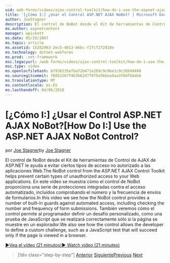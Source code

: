 ```yaml
---
uid: web-forms/videos/ajax-control-toolkit/how-do-i-use-the-aspnet-ajax-nobot-control
title: '[¿Cómo I:] ¿Usar el Control ASP.NET AJAX NoBot? | Microsoft Docs'
author: JoeStagner
description: El control de NoBot desde el Kit de herramientas de Control de AJAX de ASP.NET le ayuda a evitar ciertos tipos de acceso no autorizado a las aplicaciones Web. En este vídeo se muestra cómo...
ms.author: aspnetcontent
manager: wpickett
ms.date: 05/29/2007
ms.topic: article
ms.assetid: 15282963-2ec5-4013-b6bc-f1fcf272818e
ms.technology: dotnet-webforms
ms.prod: .net-framework
msc.legacyurl: /web-forms/videos/ajax-control-toolkit/how-do-i-use-the-aspnet-ajax-nobot-control
msc.type: video
ms.openlocfilehash: b7936235efba72b471e269c9c0be1c9c36b9d408
ms.sourcegitcommit: f8852267f463b62d7f975e56bea9aa3f68fbbdeb
ms.translationtype: MT
ms.contentlocale: es-ES
ms.lasthandoff: 04/06/2018
---
```

<a name="how-do-i-use-the-aspnet-ajax-nobot-control"></a><span data-ttu-id="14638-105">[¿Cómo I:] ¿Usar el Control ASP.NET AJAX NoBot?</span><span class="sxs-lookup"><span data-stu-id="14638-105">[How Do I:] Use the ASP.NET AJAX NoBot Control?</span></span>
====================
<span data-ttu-id="14638-106">por [Joe Stagner](https://github.com/JoeStagner)</span><span class="sxs-lookup"><span data-stu-id="14638-106">by [Joe Stagner](https://github.com/JoeStagner)</span></span>

<span data-ttu-id="14638-107">El control de NoBot desde el Kit de herramientas de Control de AJAX de ASP.NET le ayuda a evitar ciertos tipos de acceso no autorizado a las aplicaciones Web.</span><span class="sxs-lookup"><span data-stu-id="14638-107">The NoBot control from the ASP.NET AJAX Control Toolkit helps prevent certain types of unauthorized access to your Web applications.</span></span> <span data-ttu-id="14638-108">En este vídeo se muestra cómo el control de NoBot proporciona una serie de protecciones integradas contra el acceso automatizado, incluidos comprobando el número y la frecuencia de envíos de formularios.</span><span class="sxs-lookup"><span data-stu-id="14638-108">In this video we see how the NoBot control provides a number of built-in guards against automated access, including checking the number and frequency of form submissions.</span></span> <span data-ttu-id="14638-109">También veremos cómo el control permite al programador definir un desafío personalizado, como una prueba de JavaScript que se realizará correctamente sólo si la página se muestre en un explorador.</span><span class="sxs-lookup"><span data-stu-id="14638-109">We also see how the control allows the developer to define a custom challenge, such as a JavaScript test that will succeed only if the page is viewed in a browser.</span></span>

[<span data-ttu-id="14638-110">&#9654;Vea el vídeo (21 minutos)</span><span class="sxs-lookup"><span data-stu-id="14638-110">&#9654; Watch video (21 minutes)</span></span>](https://channel9.msdn.com/Blogs/ASP-NET-Site-Videos/how-do-i-use-the-aspnet-ajax-nobot-control)

> [!div class="step-by-step"]
> <span data-ttu-id="14638-111">[Anterior](how-do-i-use-the-aspnet-ajax-mutuallyexclusive-checkbox-extender.md)
> [Siguiente](how-do-i-use-the-aspnet-ajax-listsearch-extender.md)</span><span class="sxs-lookup"><span data-stu-id="14638-111">[Previous](how-do-i-use-the-aspnet-ajax-mutuallyexclusive-checkbox-extender.md)
[Next](how-do-i-use-the-aspnet-ajax-listsearch-extender.md)</span></span>
